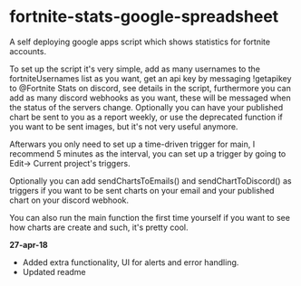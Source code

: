 # fortnite-stats-google-spreadsheet
A self deploying google apps script which shows statistics for fortnite accounts.

To set up the script it's very simple, add as many usernames to the fortniteUsernames list as you want, get an api key by messaging !getapikey to @Fortnite Stats on discord, see details in the script, furthermore you can add as many discord webhooks as you want, these will be messaged when the status of the servers change. Optionally you can have your published chart be sent to you as a report weekly, or use the deprecated function if you want to be sent images, but it's not very useful anymore.

Afterwars you only need to set up a time-driven trigger for main, I recommend 5 minutes as the interval, you can set up a trigger by going to 
Edit-> Current project's triggers.

Optionally you can add sendChartsToEmails() and sendChartToDiscord() as triggers if you want to be sent charts on your email and your published chart on your discord webhook.

You can also run the main function the first time yourself if you want to see how charts are create and such, it's pretty cool.

**27-apr-18**
- Added extra functionality, UI for alerts and error handling.
- Updated readme
